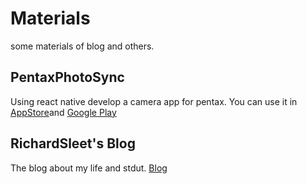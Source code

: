 # Materials
some materials of blog and others.
## PentaxPhotoSync
Using react native develop a camera app for pentax. You can use it in [AppStore](https://itunes.apple.com/us/app/pentax-photo-sync/id1260957200?l=zh&ls=1&mt=8)and
[Google Play](https://play.google.com/store/apps/details?id=com.luckyxmobile.pentaxphotosync)
## RichardSleet's Blog
The blog about my life and stdut. [Blog](http://richardsleet.github.io)

